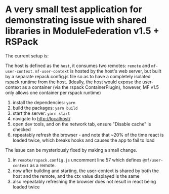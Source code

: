 # A very small test application for demonstrating issue with shared libraries in ModuleFederation v1.5 + RSPack

The current setup is:

The host is defined as the `host`, it consumes two remotes: `remote` and `mf-user-context`.
`mf-user-context` is hosted by the host's web server, but built by a separate repack.config.js file so as to have a completely isolated rspack runtime from the host. (Ideally, the host would expose the user-context as a container (via the rspack ContainerPlugin), however, MF v1.5 only allows one container per rspack runtime)

1. install the dependencies: `yarn`
2. build the packages: `yarn build`
3. start the server: `yarn start`
4. navigate to [http://localhost/](http://localhost/)
5. open dev tools, and on the network tab, ensure "Disable cache" is checked
6. repeatably refresh the browser - and note that ~20% of the time react is loaded twice, which breaks hooks and causes the app to fail to load

The issue can be mysteriously fixed by making a small change.

1. in `remote/rspack.config.js` uncomment line 57 which defines `@mf/user-context` as a remote.
2. now after building and starting, the user-context is shared by both the host and the remote, and the ctx value displayed is the same
3. also repeatably refreshing the browser does not result in react being loaded twice
